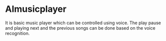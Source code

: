 # AImusicplayer
It is basic music player which can be controlled using voice. The play pause and playing next and the previous songs can be done based on the voice recognition.
